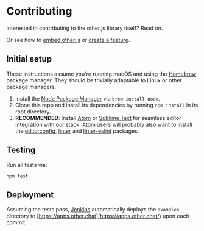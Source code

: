 # Contributing

Interested in contributing to the other.js library itself? Read on.

Or see how to [embed other.js](EMBEDDING.md) or [create a feature](https://apps.other.chat/docs/index.html).

## Initial setup

These instructions assume you're running macOS and using the [Homebrew](http://brew.sh/) package manager. They should be trivially adaptable to Linux or other package managers.

1. Install the [Node Package Manager](https://www.npmjs.com/) via `brew install node`.
1. Clone this repo and install its dependencies by running `npm install` in its root directory.
1. **RECOMMENDED**: Install [Atom](https://atom.io/) or [Sublime Text](https://www.sublimetext.com/) for seamless editor integration with our stack. Atom users will probably also want to install the [editorconfig](https://atom.io/packages/editorconfig), [linter](https://atom.io/packages/linter) and [linter-eslint](https://atom.io/packages/linter-eslint) packages.

## Testing

Run all tests via:
```sh
npm test
```

## Deployment

Assuming the tests pass, [Jenkins](http://build.oregon.theother.io:8080/job/other.js/) automatically deploys the `examples` directory to [https://apps.other.chat](https://apps.other.chat/) upon each commit.
